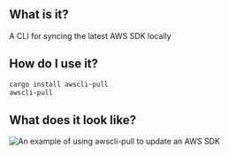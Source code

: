 ## What is it?

A CLI for syncing the latest AWS SDK locally

## How do I use it?

```sh
cargo install awscli-pull
awscli-pull
```

## What does it look like?

![An example of using awscli-pull to update an AWS SDK](/demo.gif)
